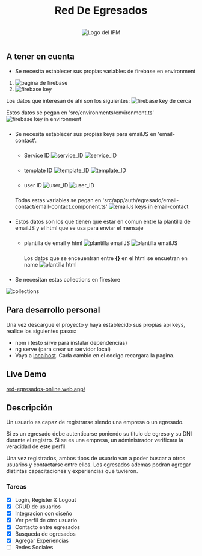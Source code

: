 <h1 style="text-align: center;">Red De Egresados</h1>

<div style="text-align: center; align-content: center;">

![Logo del IPM](/src/assets/images/logo_ipm.png)

</div>

##

## A tener en cuenta

- Se necesita establecer sus propias variables de firebase en environment

1.  ![pagina de firebase](/src/assets/images/firebase.png)
2.  ![firebase key](/src/assets/images/api_keys_firebase.png)

Los datos que interesan de ahi son los siguientes:
![firebase key de cerca](/src/assets/images/api_keys_firebase_closeup.png)

Estos datos se pegan en 'src/environments/environment.ts'
![firebase key in environment](/src/assets/images/api_keys_firebase_in_environment.png)

###

- Se necesita establecer sus propias keys para emailJS en 'email-contact'.

  ###

  - Service ID
    ![service_ID](/src/assets/images/emailJS_service_ID.png)
    ![service_ID](/src/assets/images/emailJS_service_ID_closeup.png)
    ###
  - template ID
    ![template_ID](/src/assets/images/emailJS_template_ID.png)
    ![template_ID](/src/assets/images/emailJS_template_ID_closeup.png)
    ###
  - user ID
    ![user_ID](/src/assets/images/emailJS_user_ID.png)
    ![user_ID](/src/assets/images/emailJS_user_ID_closeup.png)

  ###

  Todas estas variables se pegan en 'src/app/auth/egresado/email-contact/email-contact.component.ts'
  ![emailJs keys in email-contact](/src/assets/images/emailJS_keys.png)

  ###

- Estos datos son los que tienen que estar en comun entre la plantilla de emailJS y el html que se usa para enviar el mensaje
  ###
  - plantilla de email y html
    ![plantilla emailJS](/src/assets/images/plantilla_emailJS.png)
    ![plantilla emailJS](/src/assets/images/plantilla_emailJS_closeup.png)
    ###
    Los datos que se enceuentran entre **{}** en el html se encuetran en name
    ![plantilla html](/src/assets/images/html_emailJS.png)

###

- Se necesitan estas collections en firestore

![collections](/src/assets/images/collections_necesarias.png)

## Para desarrollo personal

Una vez descargue el proyecto y haya establecido sus propias api keys, realice los siguientes pasos:

- npm i (esto sirve para instalar dependencias)
- ng serve (para crear un servidor local)
- Vaya a [localhost](http://localhost:4200/). Cada cambio en el codigo recargara la pagina.

## Live Demo

[red-egresados-online.web.app/](http://red-egresados-online.web.app/)

## Descripción

Un usuario es capaz de registrarse siendo una empresa o un egresado.

Si es un egresado debe autenticarse poniendo su titulo de egreso y su DNI durante el registro. Si se es una empresa, un administrador verificara la veracidad de este perfil.

Una vez registrados, ambos tipos de usuario van a poder buscar a otros usuarios y contactarse entre ellos. Los egresados ademas podran agregar distintas capacitaciones y experiencias que tuvieron.

### Tareas

- [x] Login, Register & Logout
- [x] CRUD de usuarios
- [x] Integracion con diseño
- [x] Ver perfil de otro usuario
- [x] Contacto entre egresados
- [x] Busqueda de egresados
- [x] Agregar Experiencias
- [ ] Redes Sociales

